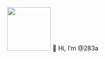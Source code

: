 <div id="header" align="center">
  <img src="https://media.giphy.com/media/M9gbBd9nbDrOTu1Mqx/giphy.gif" width="100"/>
  👋 Hi, I’m @283a
</div>

<!---
283a/283a is a ✨ special ✨ repository because its `README.md` (this file) appears on your GitHub profile.
You can click the Preview link to take a look at your changes.
--->
